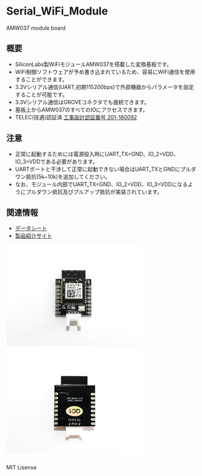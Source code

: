 # Serial_WiFi_Module
 AMW037 module board

## 概要 
  * SiliconLabs製WiFiモジュールAMW037を搭載した変換基板です。  
  * WiFi制御ソフトウェアが予め書き込まれているため、容易にWiFi通信を使⽤することができます。
  * 3.3Vシリアル通信(UART,初期115200bps)で外部機器からパラメータを設定することが可能です。  
  * 3.3Vシリアル通信はGROVEコネクタでも接続できます。
  * 基板上からAMW037のすべてのIOにアクセスできます。
  * TELEC(技適)認証済 [工事設計認証番号 201-180092][3] 
  
## 注意 
  * 正常に起動するためには電源投入時にUART_TX=GND、IO_2=VDD、IO_3=VDDである必要があります。  
  * UARTポートと干渉して正常に起動できない場合はUART_TXとGNDにプルダウン抵抗(5k~10k)を追加してください。  
  * なお、モジュール内部でUART_TX=GND、IO_2=VDD、IO_3=VDDになるようにプルダウン抵抗及びプルアップ抵抗が実装されています。  
  
## 関連情報
  * [データシート][1]
  * [製品紹介サイト][2]
  
[1]: https://www.silabs.com/documents/login/data-sheets/ADS-MW037-ZentriOS-101R.pdf "*1"
[2]: https://jp.silabs.com/products/wireless/wi-fi/zentri-wi-fi-modules/amw037-wifi-module "*2"
[3]: https://www.tele.soumu.go.jp/giteki/SearchServlet?pageID=jg01_01&PC=201&TC=N&PK=1&FN=181025N201&SN=%94F%8F%D8&LN=213&R1=*****&R2=***** "*3"



<img src="https://raw.githubusercontent.com/meerstern/Serial_WiFi_Module/master/Image/img1.jpg" width="360">
  
<img src="https://raw.githubusercontent.com/meerstern/Serial_WiFi_Module/master/Image/img2.jpg" width="360">

MIT Lisense
